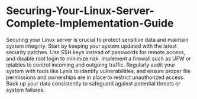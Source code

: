 # Securing-Your-Linux-Server-Complete-Implementation-Guide

Securing your Linux server is crucial to protect sensitive data and maintain system integrity. Start by keeping your system updated with the latest security patches. Use SSH keys instead of passwords for remote access, and disable root login to minimize risk. Implement a firewall such as UFW or iptables to control incoming and outgoing traffic. Regularly audit your system with tools like Lynis to identify vulnerabilities, and ensure proper file permissions and ownerships are in place to restrict unauthorized access. Back up your data consistently to safeguard against potential threats or system failures.
